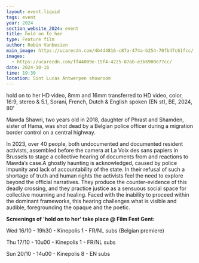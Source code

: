 ```yaml
---
layout: event.liquid
tags: event
year: 2024
section_website_2024: event
title: hold on to her
type: Feature film
author: Robin Vanbesien
main_image: https://ucarecdn.com/4b4d4816-c87a-474a-b254-70fb47c61fcc/
images:
  - https://ucarecdn.com/ff44009e-15f4-4225-87ab-e3b6900e77cc/
date: 2024-10-16
time: 19:30
location: Sint Lucas Antwerpen showroom
---
```

hold on to her
HD video, 8mm and 16mm transferred to HD video, color, 16:9, stereo & 5.1, Sorani, French, Dutch & English spoken (EN st), BE, 2024, 80'

Mawda Shawri, two years old in 2018, daughter of Phrast and Shamden, sister of Hama, was shot dead by a Belgian police officer during a migration border control on a central highway. 

In 2023, over 40 people, both undocumented and documented resident activists, assembled before the camera at La Voix des sans papiers in Brussels to stage a collective hearing of documents from and reactions to Mawda’s case.A ghostly haunting is acknowledged, caused by police impunity and lack of accountability of the state. In their refusal of such a shortage of truth and human rights the activists feel the need to explore beyond the official narratives. They produce the counter-evidence of this deadly crossing, and they practice justice as a sensuous social space for collective mourning and healing. Faced with the inability to proceed within the dominant frameworks, this hearing challenges what is visible and audible, foregrounding the opaque and the poetic.

**Screenings of 'hold on to her' take place @ Film Fest Gent:**

Wed 16/10 - 19h30 - Kinepolis 1 - FR/NL subs (Belgian premiere)

Thu 17/10 - 10u00 - Kinepolis 1 - FR/NL subs

Sun 20/10 - 14u00 - Kinepolis 8 - EN subs
